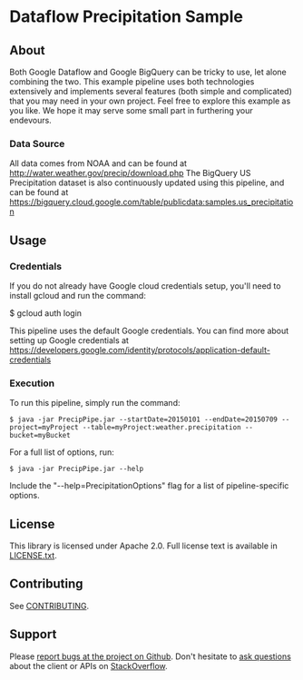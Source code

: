 # Dataflow Precipitation Sample

## About

Both Google Dataflow and Google BigQuery can be tricky to use, let alone combining the two. This example pipeline uses both technologies extensively and implements several features (both simple and complicated) that you may need in your own project. Feel free to explore this example as you like. We hope it may serve some small part in furthering your endevours. 

### Data Source

All data comes from NOAA and can be found at http://water.weather.gov/precip/download.php
The BigQuery US Precipitation dataset is also continuously updated using this pipeline, and can be found at https://bigquery.cloud.google.com/table/publicdata:samples.us_precipitation

## Usage

### Credentials

If you do not already have Google cloud credentials setup, you'll need to install gcloud and run the command:

   $ gcloud auth login

This pipeline uses the default Google credentials.
You can find more about setting up Google credentials at https://developers.google.com/identity/protocols/application-default-credentials 

### Execution

To run this pipeline, simply run the command:

    $ java -jar PrecipPipe.jar --startDate=20150101 --endDate=20150709 --project=myProject --table=myProject:weather.precipitation --bucket=myBucket

For a full list of options, run:

    $ java -jar PrecipPipe.jar --help

Include the "--help=PrecipitationOptions" flag for a list of pipeline-specific options.

## License

This library is licensed under Apache 2.0. Full license text is
available in [LICENSE.txt](LICENSE.txt).

## Contributing

See [CONTRIBUTING](CONTRIBUTING.md).

## Support

Please [report bugs at the project on Github](https://github.com/google/google-api-ruby-client/issues). Don't
hesitate to [ask questions](http://stackoverflow.com/questions/tagged/google-api-ruby-client) about the client or APIs
on [StackOverflow](http://stackoverflow.com).
